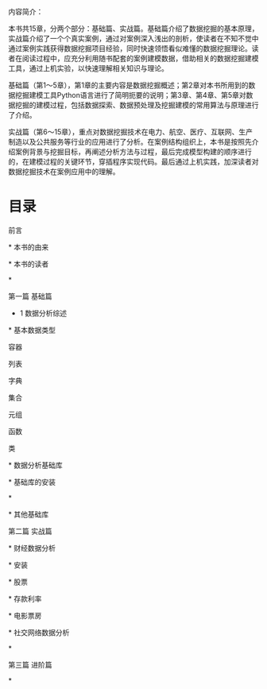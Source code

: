 内容简介：

本书共15章，分两个部分：基础篇、实战篇。基础篇介绍了数据挖掘的基本原理，实战篇介绍了一个个真实案例，通过对案例深入浅出的剖析，使读者在不知不觉中通过案例实践获得数据挖掘项目经验，同时快速领悟看似难懂的数据挖掘理论。读者在阅读过程中，应充分利用随书配套的案例建模数据，借助相关的数据挖掘建模工具，通过上机实验，以快速理解相关知识与理论。

基础篇（第1～5章），第1章的主要内容是数据挖掘概述；第2章对本书所用到的数据挖掘建模工具Python语言进行了简明扼要的说明；第3章、第4章、第5章对数据挖掘的建模过程，包括数据探索、数据预处理及挖掘建模的常用算法与原理进行了介绍。

实战篇（第6～15章），重点对数据挖掘技术在电力、航空、医疗、互联网、生产制造以及公共服务等行业的应用进行了分析。在案例结构组织上，本书是按照先介绍案例背景与挖掘目标，再阐述分析方法与过程，最后完成模型构建的顺序进行的，在建模过程的关键环节，穿插程序实现代码。最后通过上机实践，加深读者对数据挖掘技术在案例应用中的理解。

# 目录

前言

\* 本书的由来

\* 本书的读者

\*

第一篇 基础篇

* 1 数据分析综述




\* 基本数据类型

容器

列表

字典

集合

元组

函数

类

\* 数据分析基础库

\* 基础库的安装

\*

\* 其他基础库

第二篇 实战篇

\* 财经数据分析

\* 安装

\* 股票

\* 存款利率

\* 电影票房

\* 社交网络数据分析

\*

第三篇 进阶篇

\*

